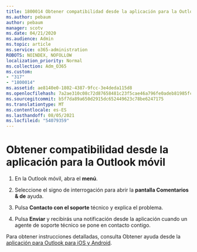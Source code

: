 ```yaml
---
title: 1800014 Obtener compatibilidad desde la aplicación para la Outlook móvil
ms.author: pebaum
author: pebaum
manager: scotv
ms.date: 04/21/2020
ms.audience: Admin
ms.topic: article
ms.service: o365-administration
ROBOTS: NOINDEX, NOFOLLOW
localization_priority: Normal
ms.collection: Adm_O365
ms.custom:
- "317"
- "1800014"
ms.assetid: ae8140e0-1802-4387-9fcc-3e4deda115d8
ms.openlocfilehash: 7a2ae310c08c72d87658481c23f5cae46a796fe0adeb81985fc333343326d256
ms.sourcegitcommit: b5f7da89a650d2915dc652449623c78be6247175
ms.translationtype: MT
ms.contentlocale: es-ES
ms.lasthandoff: 08/05/2021
ms.locfileid: "54079359"
---
```

# <a name="get-in-app-support-for-the-outlook-mobile-app"></a>Obtener compatibilidad desde la aplicación para la Outlook móvil

1. En la Outlook móvil, abra el **menú**.

2. Seleccione el signo de interrogación para abrir la **pantalla Comentarios &amp; de** ayuda.

3. Pulsa **Contacto con el soporte** técnico y explica el problema.

4. Pulsa **Enviar** y recibirás una notificación desde la aplicación cuando un agente de soporte técnico se pone en contacto contigo.

Para obtener instrucciones detalladas, consulta Obtener ayuda desde la [aplicación para Outlook para iOS y Android](https://support.office.com/article/218a22d1-9fa5-4889-b689-de1c63493243.aspx#ID0EAABAAA=Contact_Support).
